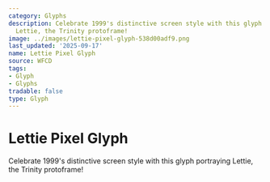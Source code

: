 ```yaml
---
category: Glyphs
description: Celebrate 1999's distinctive screen style with this glyph portraying
  Lettie, the Trinity protoframe!
image: ../images/lettie-pixel-glyph-538d00adf9.png
last_updated: '2025-09-17'
name: Lettie Pixel Glyph
source: WFCD
tags:
- Glyph
- Glyphs
tradable: false
type: Glyph
---
```


# Lettie Pixel Glyph

Celebrate 1999's distinctive screen style with this glyph portraying Lettie, the Trinity protoframe!

